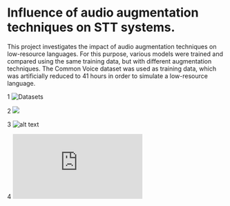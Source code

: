 # Influence of audio augmentation techniques on STT systems.
This project investigates the impact of audio augmentation techniques on low-resource languages. For this purpose, various models were trained and compared using the same training data, but with different augmentation techniques. The Common Voice dataset was used as training data, which was artificially reduced to 41 hours in order to simulate a low-resource language.

1
![Datasets](https://docs.google.com/viewer?url=https://raw.githubusercontent.com/NiklasHoltmeyer/stt-audioengine/master/misc/comparison/1_datasets.pdf "Datasets")

2
<image src="https://docs.google.com/viewer?url=https://raw.githubusercontent.com/NiklasHoltmeyer/stt-audioengine/master/misc/comparison/1_datasets.pdf"/>

3
![alt text](http://url/to/img.png)

4
![alt text](https://github.com/NiklasHoltmeyer/stt-audioengine/master/misc/comparison/1_datasets.pdf?raw=true)




